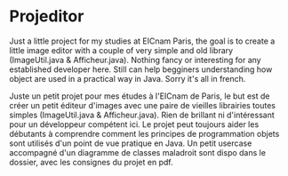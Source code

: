 # Projeditor
Just a little project for my studies at EICnam Paris, the goal is to create a little image editor with a couple of very simple and old library (ImageUtil.java & Afficheur.java).
Nothing fancy or interesting for any established developer here.
Still can help begginers understanding how object are used in a practical way in Java.
Sorry it's all in french.

Juste un petit projet pour mes études à l'EICnam de Paris, le but est de créer un petit éditeur d'images avec une paire de vieilles librairies toutes simples (ImageUtil.java & Afficheur.java).
Rien de brillant ni d'intéressant pour un développeur compétent ici.
Le projet peut toujours aider les débutants à comprendre comment les principes de programmation objets sont utilisés d'un point de vue pratique en Java.
Un petit usercase accompagné d'un diagramme de classes maladroit sont dispo dans le dossier, avec les consignes du projet en pdf.
